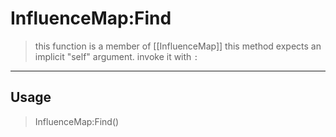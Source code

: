 # InfluenceMap:Find
> this function is a member of [[InfluenceMap]]
> this method expects an implicit "self" argument. invoke it with `:`
-----
## Usage
> InfluenceMap:Find()
